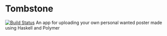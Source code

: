 # Tombstone
[![Build Status](https://travis-ci.org/ShadowBan/Tombstone.png?branch=master)](https://travis-ci.org/ShadowBan/Tombstone)
An app for uploading your own personal wanted poster made using Haskell and Polymer
